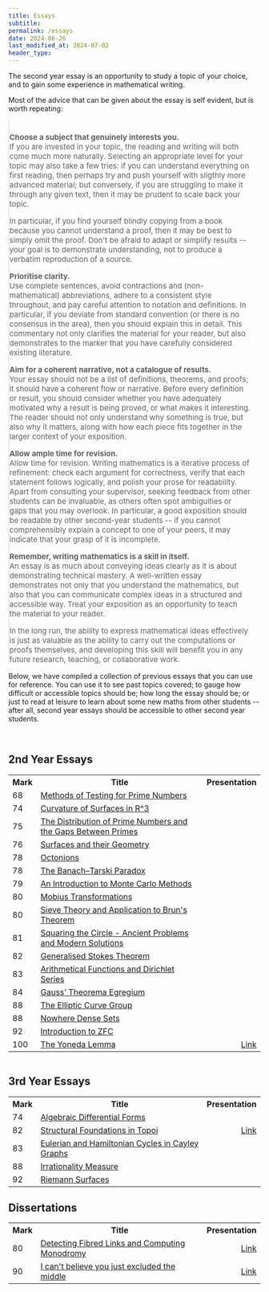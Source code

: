 ```yaml
---
title: Essays
subtitle: 
permalink: /essays
date: 2024-06-26
last_modified_at: 2024-07-02
header_type:
---
```


<style>
table.uniform {
    table-layout: fixed;
    width: 100%;
    margin: 0px auto;
}

table.uniform col:nth-child(1) { width: 7%; }
table.uniform col:nth-child(2) { width: 85%; }
table.uniform col:nth-child(3) { width: 8%; }

.uniform td:nth-child(3),
.uniform th:nth-child(3) {
text-align: right;
}

blockquote {
    padding: 10px 20px 0 0;
    margin: 0 0 0 0;
    font-size: 15px;
}
</style>

The second year essay is an opportunity to study a topic of your choice, and to gain some experience in mathematical writing.

Most of the advice that can be given about the essay is self evident, but is worth repeating:

<!-- Don't delete the two trailing spaces after each subheading -->
> **Choose a subject that genuinely interests you.**  
> If you are invested in your topic, the reading and writing will both come much more naturally. Selecting an appropriate level for your topic may also take a few tries: if you can understand everything on first reading, then perhaps try and push yourself with sligthly more advanced material; but conversely, if you are struggling to make it through any given text, then it may be prudent to scale back your topic.
>
> In particular, if you find yourself blindly copying from a book because you cannot understand a proof, then it may be best to simply omit the proof. Don't be afraid to adapt or simplify results -- your goal is to demonstrate understanding, not to produce a verbatim reproduction of a source.
>
> **Prioritise clarity.**  
> Use complete sentences, avoid contractions and (non-mathematical) abbreviations, adhere to a consistent style throughout, and pay careful attention to notation and definitions. In particular, if you deviate from standard convention (or there is no consensus in the area), then you should explain this in detail. This commentary not only clarifies the material for your reader, but also demonstrates to the marker that you have carefully considered existing literature.
>
> **Aim for a coherent narrative, not a catalogue of results.**  
> Your essay should not be a list of definitions, theorems, and proofs; it should have a coherent flow or narrative. Before every definition or result, you should consider whether you have adequately motivated why a result is being proved, or what makes it interesting. The reader should not only understand why something is true, but also why it matters, along with how each piece fits together in the larger context of your exposition.
>
> **Allow ample time for revision.**  
> Allow time for revision. Writing mathematics is a iterative process of refinement: check each argument for correctness, verify that each statement follows logically, and polish your prose for readability. Apart from consulting your supervisor, seeking feedback from other students can be invaluable, as others often spot ambiguities or gaps that you may overlook. In particular, a good exposition should be readable by other second-year students -- if you cannot comprehensibly explain a concept to one of your peers, it may indicate that your grasp of it is incomplete. 
>
> **Remember, writing mathematics is a skill in itself.**  
> An essay is as much about conveying ideas clearly as it is about demonstrating technical mastery. A well-written essay demonstrates not only that you understand the mathematics, but also that you can communicate complex ideas in a structured and accessible way. Treat your exposition as an opportunity to teach the material to your reader.
>
> In the long run, the ability to express mathematical ideas effectively is just as valuable as the ability to carry out the computations or proofs themselves, and developing this skill will benefit you in any future research, teaching, or collaborative work.

Below, we have compiled a collection of previous essays that you can use for reference. You can use it to see past topics covered; to gauge how difficult or accessible topics should be; how long the essay should be; or just to read at leisure to learn about some new maths from other students -- after all, second year essays should be accessible to other second year students.

<br/>

## 2nd Year Essays


<table class="uniform">
  <colgroup>
    <col>
    <col>
    <col>
  </colgroup>
  <tr>
    <th>Mark</th>
    <th>Title</th>
    <th>Presentation</th>
  </tr>
  <tr>
    <td>68</td>
    <td><a target="_blank" href="./assets/essays-2/68 - Methods of Testing for Prime Numbers.pdf">Methods of Testing for Prime Numbers</a></td>
    <td><a target="_blank" href=""></a></td>
  </tr>
  <tr>
    <td>74</td>
    <td><a target="_blank" href="./assets/essays-2/74 - Curvature of Surfaces in R^3.pdf">Curvature of Surfaces in R^3</a></td>
    <td><a target="_blank" href=""></a></td>
  </tr>
  <tr>
    <td>75</td>
    <td><a target="_blank" href="./assets/essays-2/75 - The Distribution of Prime Numbers and the Gaps Between Primes.pdf">The Distribution of Prime Numbers and the Gaps Between Primes</a></td>
    <td><a target="_blank" href=""></a></td>
  </tr>
  <tr>
    <td>76</td>
    <td><a target="_blank" href="./assets/essays-2/76 - Surfaces and their Geometry.pdf">Surfaces and their Geometry</a></td>
    <td><a target="_blank" href=""></a></td>
  </tr>
  <tr>
    <td>78</td>
    <td><a target="_blank" href="./assets/essays-2/78 - Octonions.pdf">Octonions</a></td>
    <td><a target="_blank" href=""></a></td>
  </tr>
  <tr>
    <td>78</td>
    <td><a target="_blank" href="./assets/essays-2/78 - The Banach Tarski Paradox.pdf">The Banach–Tarski Paradox</a></td>
    <td><a target="_blank" href=""></a></td>
  </tr>
  <tr>
    <td>79</td>
    <td><a target="_blank" href="./assets/essays-2/79 - An Introduction to Monte Carlo Methods.pdf">An Introduction to Monte Carlo Methods</a></td>
    <td><a target="_blank" href=""></a></td>
  </tr>
  <tr>
    <td>80</td>
    <td><a target="_blank" href="./assets/essays-2/80 - Möbius Transformations.pdf">Mobius Transformations</a></td>
    <td><a target="_blank" href=""></a></td>
  </tr>
  <tr>
    <td>80</td>
    <td><a target="_blank" href="./assets/essays-2/80 - Sieve Theory and Application to Brun's Theorem.pdf">Sieve Theory and Application to Brun's Theorem</a></td>
    <td><a target="_blank" href=""></a></td>
  </tr>
  <tr>
    <td>81</td>
    <td><a target="_blank" href="./assets/essays-2/81 - Squaring the Circle - Ancient Problems and Modern Solutions.pdf">Squaring the Circle - Ancient Problems and Modern Solutions</a></td>
    <td><a target="_blank" href=""></a></td>
  </tr>
  <tr>
    <td>82</td>
    <td><a target="_blank" href="./assets/essays-2/82 - Generalised Stokes Theorem.pdf">Generalised Stokes Theorem</a></td>
    <td><a target="_blank" href=""></a></td>
  </tr>
  <tr>
    <td>83</td>
    <td><a target="_blank" href="./assets/essays-2/83 - Arithmetical Functions and Dirichlet Series.pdf">Arithmetical Functions and Dirichlet Series</a></td>
    <td><a target="_blank" href=""></a></td>
  </tr>
  <tr>
    <td>84</td>
    <td><a target="_blank" href="./assets/essays-2/84 - Gauss’ Theorema Egregium.pdf">Gauss’ Theorema Egregium</a></td>
    <td><a target="_blank" href=""></a></td>
  </tr>
  <tr>
    <td>88</td>
    <td><a target="_blank" href="./assets/essays-2/88 - The Elliptic Curve Group.pdf">The Elliptic Curve Group</a></td>
    <td><a target="_blank" href=""></a></td>
  </tr>
  <tr>
    <td>88</td>
    <td><a target="_blank" href="./assets/essays-2/88 - Nowhere Dense Sets.pdf">Nowhere Dense Sets</a></td>
    <td><a target="_blank" href=""></a></td>
  </tr>
  <tr>
    <td>92</td>
    <td><a target="_blank" href="./assets/essays-2/92 - Introduction to ZFC.pdf">Introduction to ZFC</a></td>
    <td><a target="_blank" href=""></a></td>
  </tr>
  <tr>
    <td>100</td>
    <td><a target="_blank" href="https://desyncthethird.github.io/Archive/The%20Yoneda%20Lemma.pdf">The Yoneda Lemma</a></td>
    <td><a target="_blank" href="https://www.youtube.com/watch?v=AUD2Rpoy6O4">Link</a></td>
  </tr>
</table>



<br/>

## 3rd Year Essays

<table class="uniform">
  <colgroup>
    <col>
    <col>
    <col>
  </colgroup>
  <tr>
    <th>Mark</th>
    <th>Title</th>
    <th>Presentation</th>
  </tr>
  <tr>
    <td>74</td>
    <td><a target="_blank" href="./assets/essays-3/74 - Algebraic Differential Forms.pdf">Algebraic Differential Forms</a></td>
    <td><a target="_blank" href=""></a></td>
  </tr>
  <tr>
    <td>82</td>
    <td><a target="_blank" href="https://desyncthethird.github.io/Archive/Structural%20Foundations%20in%20Topoi.pdf">Structural Foundations in Topoi</a></td>
    <td><a target="_blank" href="https://www.youtube.com/watch?v=XHwPHNtKRQ4">Link</a></td>
  </tr>
  <tr>
    <td>83</td>
    <td><a target="_blank" href="./assets/essays-3/83 - Eulerian and Hamiltonian Cycles in Cayley Graphs.pdf">Eulerian and Hamiltonian Cycles in Cayley Graphs</a></td>
    <td><a target="_blank" href=""></a></td>
  </tr>
  <tr>
    <td>88</td>
    <td><a target="_blank" href="./assets/essays-3/88 - Irrationality Measure.pdf">Irrationality Measure</a></td>
    <td><a target="_blank" href=""></a></td>
  </tr>
  <tr>
    <td>92</td>
    <td><a target="_blank" href="./assets/essays-3/92 - Riemann Surfaces.pdf">Riemann Surfaces</a></td>
    <td><a target="_blank" href=""></a></td>
  </tr>
</table>



## Dissertations

<table class="uniform">
  <colgroup>
    <col>
    <col>
    <col>
  </colgroup>
  <tr>
    <th>Mark</th>
    <th>Title</th>
    <th>Presentation</th>
  </tr>
  <tr>
    <td>80</td>
    <td><a target="_blank" href="./assets/essays-4/80 - Detecting Fibred Links and Computing Monodromy.pdf">Detecting Fibred Links and Computing Monodromy</a></td>
    <td><a target="_blank" href="./assets/essays-4/80 - Detecting Fibred Links and Computing Monodromy Presentation.pdf">Link</a></td>
  </tr>
  <tr>
    <td>90</td>
    <td><a target="_blank" href="https://desyncthethird.github.io/Archive/Constructivism%20in%20Mathematics.pdf">I can't believe you just excluded the middle</a></td>
    <td><a target="_blank" href="https://desyncthethird.github.io/Archive/Constructivism%20Presentation.pdf">Link</a></td>
  </tr>
</table>
